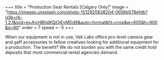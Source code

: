 +++
title = "Production Gear Rentals [Calgary Only]"
image = "https://images.unsplash.com/photo-1512920838204-0656b578efdb?ixlib=rb-1.2.1&ixid=eyJhcHBfaWQiOjEyMDd9&auto=format&fit=crop&w=600&h=900&q=80"
order = 7
speed = -5
+++

When our equipment is not in use, Vek Labs offers pro-level camera gear and gaff accessories to fellow creatives looking for additional equipment for a production. The benefit? We do not burden you with the same credit hold deposits that most commercial rental agencies demand.
